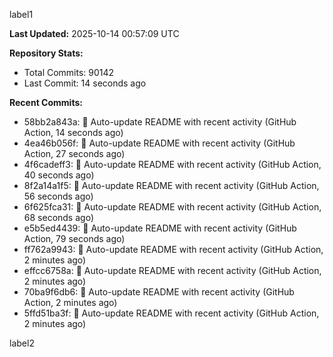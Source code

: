 
label1 
<!-- ACTIVITY_START -->
**Last Updated:** 2025-10-14 00:57:09 UTC

**Repository Stats:**
- Total Commits: 90142
- Last Commit: 14 seconds ago

**Recent Commits:**
- 58bb2a843a: 🤖 Auto-update README with recent activity (GitHub Action, 14 seconds ago)
- 4ea46b056f: 🤖 Auto-update README with recent activity (GitHub Action, 27 seconds ago)
- 4f6cadeff3: 🤖 Auto-update README with recent activity (GitHub Action, 40 seconds ago)
- 8f2a14a1f5: 🤖 Auto-update README with recent activity (GitHub Action, 56 seconds ago)
- 6f625fca31: 🤖 Auto-update README with recent activity (GitHub Action, 68 seconds ago)
- e5b5ed4439: 🤖 Auto-update README with recent activity (GitHub Action, 79 seconds ago)
- ff762a9943: 🤖 Auto-update README with recent activity (GitHub Action, 2 minutes ago)
- effcc6758a: 🤖 Auto-update README with recent activity (GitHub Action, 2 minutes ago)
- 70ba9f6db6: 🤖 Auto-update README with recent activity (GitHub Action, 2 minutes ago)
- 5ffd51ba3f: 🤖 Auto-update README with recent activity (GitHub Action, 2 minutes ago)
<!-- ACTIVITY_END -->

label2
